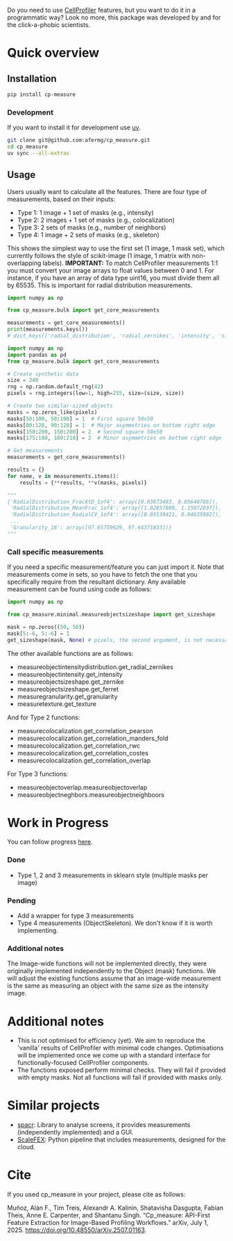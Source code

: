 Do you need to use [CellProfiler](https://github.com/CellProfiler) features, but you want to do it in a programmatic way? Look no more, this package was developed by and for the click-a-phobic scientists.


# Quick overview


## Installation

```bash
pip install cp-measure
```


### Development

If you want to install it for development use [uv](https://docs.astral.sh/uv/).

```bash
git clone git@github.com:afermg/cp_measure.git
cd cp_measure
uv sync --all-extras
```

## Usage

Users usually want to calculate all the features. There are four type of measurements, based on their inputs:

-   Type 1: 1 image + 1 set of masks (e.g., intensity)
-   Type 2: 2 images + 1 set of masks (e.g., colocalization)
-   Type 3: 2 sets of masks (e.g., number of neighbors)
-   Type 4: 1 image + 2 sets of masks (e.g., skeleton)

This shows the simplest way to use the first set (1 image, 1 mask set), which currently follows the style of scikit-image (1 image, 1 matrix with non-overlapping labels). **IMPORTANT:** To match CellProfiler measurements 1:1 you must convert your image arrays to float values between 0 and 1. For instance, if you have an array of data type uint16, you must divide them all by 65535. This is important for radial distribution measurements.

```python
import numpy as np

from cp_measure.bulk import get_core_measurements

measurements = get_core_measurements()
print(measurements.keys())
# dict_keys(['radial_distribution', 'radial_zernikes', 'intensity', 'sizeshape', 'zernike', 'ferret', 'texture', 'granularity'])

import numpy as np
import pandas as pd
from cp_measure.bulk import get_core_measurements

# Create synthetic data
size = 240
rng = np.random.default_rng(42)
pixels = rng.integers(low=1, high=255, size=(size, size))

# Create two similar-sized objects
masks = np.zeros_like(pixels)
masks[50:100, 50:100] = 1  # First square 50x50
masks[80:120, 90:120] = 1  # Major asymmetries on bottom right edge
masks[150:200, 150:200] = 2  # Second square 50x50
masks[175:180, 180:210] = 2  # Minor asymmetries on bottom right edge

# Get measurements
measurements = get_core_measurements()

results = {}
for name, v in measurements.items():
    results = {**results, **v(masks, pixels)}

"""
{'RadialDistribution_FracAtD_1of4': array([0.03673493, 0.05640786]),
 'RadialDistribution_MeanFrac_1of4': array([1.02857809, 1.15072037]),
 'RadialDistribution_RadialCV_1of4': array([0.05539421, 0.04635982]),
 ...
 'Granularity_16': array([97.65759629, 97.64371833])}
"""
```


### Call specific measurements

If you need a specific measurement/feature you can just import it. Note that measurements come in sets, so you have to fetch the one that you specifically require from the resultant dictionary. Any available measurement can be found using code as follows:

```python
import numpy as np

from cp_measure.minimal.measureobjectsizeshape import get_sizeshape

mask = np.zeros((50, 50))
mask[5:-6, 5:-6] = 1
get_sizeshape(mask, None) # pixels, the second argument, is not necessary for this particular measurement
```

The other available functions are as follows:

-   measureobjectintensitydistribution.get_radial_zernikes
-   measureobjectintensity.get_intensity
-   measureobjectsizeshape.get_zernike
-   measureobjectsizeshape.get_ferret
-   measuregranularity.get_granularity
-   measuretexture.get_texture

And for Type 2 functions:

-   measurecolocalization.get_correlation_pearson
-   measurecolocalization.get_correlation_manders_fold
-   measurecolocalization.get_correlation_rwc
-   measurecolocalization.get_correlation_costes
-   measurecolocalization.get_correlation_overlap
  
For Type 3 functions:

-   measureobjectoverlap.measureobjectoverlap
-   measureobjectneghbors.measureobjectneighboors


# Work in Progress

You can follow progress [here](https://docs.google.com/spreadsheets/d/1_7jQ8EjPwOr2MUnO5Tw56iu4Y0udAzCJEny-LQMgRGE/edit?usp=sharing).


### Done

-   Type 1, 2 and 3 measurements in sklearn style (multiple masks per image)


### Pending

-   Add a wrapper for type 3 measurements
-   Type 4 measurements (ObjectSkeleton). We don't know if it is worth implementing.


### Additional notes

The Image-wide functions will not be implemented directly, they were originally implemented independently to the Object (mask) functions. We will adjust the existing functions assume that an image-wide measurement is the same as measuring an object with the same size as the intensity image.


# Additional notes

-   This is not optimised for efficiency (yet). We aim to reproduce the 'vanilla' results of CellProfiler with minimal code changes. Optimisations will be implemented once we come up with a standard interface for functionally-focused CellProfiler components.
-   The functions exposed perform minimal checks. They will fail if provided with empty masks. Not all functions will fail if provided with masks only.


# Similar projects

-   [spacr](https://github.com/EinarOlafsson/spacr): Library to analyse screens, it provides measurements (independently implemented) and a GUI.
-   [ScaleFEX](https://github.com/NYSCF/ScaleFEx): Python pipeline that includes measurements, designed for the cloud.

# Cite
If you used cp\_measure in your project, please cite as follows:

Muñoz, Alán F., Tim Treis, Alexandr A. Kalinin, Shatavisha Dasgupta, Fabian Theis, Anne E. Carpenter, and Shantanu Singh. “Cp_measure: API-First Feature Extraction for Image-Based Profiling Workflows.” arXiv, July 1, 2025. https://doi.org/10.48550/arXiv.2507.01163.
